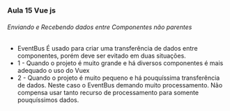 ### Aula 15 Vue js
###### Enviando e Recebendo dados entre Componentes não parentes
<ul>
    <li>EventBus É usado para criar uma transferência de dados entre componentes, porém deve ser evitado em duas situações.</li>
    <li>1 - Quando o projeto é muito grande e há diversos componentes é mais adequado o uso do Vuex</li>
    <li>2 - Quando o projeto é muito pequeno e há pouquíssima transferência de dados. Neste caso o EventBus demando muito processamento. Não compensa usar tanto recurso de processamento para somente pouquíssimos dados.</li>
</ul>